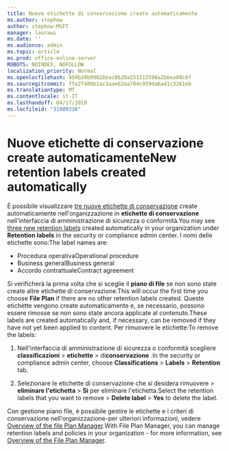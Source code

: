 ```yaml
---
title: Nuove etichette di conservazione create automaticamente
ms.author: stephow
author: stephow-MSFT
manager: laurawi
ms.date: ''
ms.audience: admin
ms.topic: article
ms.prod: office-online-server
ROBOTS: NOINDEX, NOFOLLOW
localization_priority: Normal
ms.openlocfilehash: 950b20b9982bbac8620a153315598a2b6ea08c6f
ms.sourcegitcommit: ffe2f489b1ac3aae62aa784c959da6a41c3261eb
ms.translationtype: MT
ms.contentlocale: it-IT
ms.lasthandoff: 04/17/2019
ms.locfileid: "31909336"
---
```

# <a name="new-retention-labels-created-automatically"></a><span data-ttu-id="192cc-102">Nuove etichette di conservazione create automaticamente</span><span class="sxs-lookup"><span data-stu-id="192cc-102">New retention labels created automatically</span></span>

<span data-ttu-id="192cc-103">È possibile visualizzare [tre nuove etichette di conservazione](https://docs.microsoft.com/en-us/office365/securitycompliance/file-plan-manager#default-retention-labels-and-label-policy) create automaticamente nell'organizzazione in **etichette di conservazione** nell'interfaccia di amministrazione di sicurezza o conformità.</span><span class="sxs-lookup"><span data-stu-id="192cc-103">You may see [three new retention labels](https://docs.microsoft.com/en-us/office365/securitycompliance/file-plan-manager#default-retention-labels-and-label-policy) created automatically in your organization under **Retention labels** in the security or compliance admin center.</span></span> <span data-ttu-id="192cc-104">I nomi delle etichette sono:</span><span class="sxs-lookup"><span data-stu-id="192cc-104">The label names are:</span></span>

- <span data-ttu-id="192cc-105">Procedura operativa</span><span class="sxs-lookup"><span data-stu-id="192cc-105">Operational procedure</span></span>
- <span data-ttu-id="192cc-106">Business general</span><span class="sxs-lookup"><span data-stu-id="192cc-106">Business general</span></span>
- <span data-ttu-id="192cc-107">Accordo contrattuale</span><span class="sxs-lookup"><span data-stu-id="192cc-107">Contract agreement</span></span>

<span data-ttu-id="192cc-108">Si verificherà la prima volta che si sceglie il **piano di file** se non sono state create altre etichette di conservazione.</span><span class="sxs-lookup"><span data-stu-id="192cc-108">This will occur the first time you choose **File Plan** if there are no other retention labels created.</span></span> <span data-ttu-id="192cc-109">Queste etichette vengono create automaticamente e, se necessario, possono essere rimosse se non sono state ancora applicate al contenuto.</span><span class="sxs-lookup"><span data-stu-id="192cc-109">These labels are created automatically and, if necessary, can be removed if they have not yet been applied to content.</span></span> <span data-ttu-id="192cc-110">Per rimuovere le etichette:</span><span class="sxs-lookup"><span data-stu-id="192cc-110">To remove the labels:</span></span>

1. <span data-ttu-id="192cc-111">Nell'interfaccia di amministrazione di sicurezza o conformità scegliere **classificazioni** > **etichette** > di**conservazione** .</span><span class="sxs-lookup"><span data-stu-id="192cc-111">In the security or compliance admin center, choose **Classifications** > **Labels** > **Retention** tab.</span></span>

1. <span data-ttu-id="192cc-112">Selezionare le etichette di conservazione che si desidera rimuovere > **eliminare l'etichetta** > **Sì** per eliminare l'etichetta.</span><span class="sxs-lookup"><span data-stu-id="192cc-112">Select the retention labels that you want to remove > **Delete label** > **Yes** to delete the label.</span></span>

<span data-ttu-id="192cc-113">Con gestione piano file, è possibile gestire le etichette e i criteri di conservazione nell'organizzazione-per ulteriori informazioni, vedere [Overview of the file Plan Manager](https://docs.microsoft.com/en-us/office365/securitycompliance/file-plan-manager).</span><span class="sxs-lookup"><span data-stu-id="192cc-113">With File Plan Manager, you can manage retention labels and policies in your organization - for more information, see [Overview of the File Plan Manager](https://docs.microsoft.com/en-us/office365/securitycompliance/file-plan-manager).</span></span>